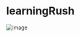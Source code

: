 # learningRush
![image](https://user-images.githubusercontent.com/95688884/152431527-7251aedd-8316-4ee4-b34b-9dd44ecae9f4.png)
